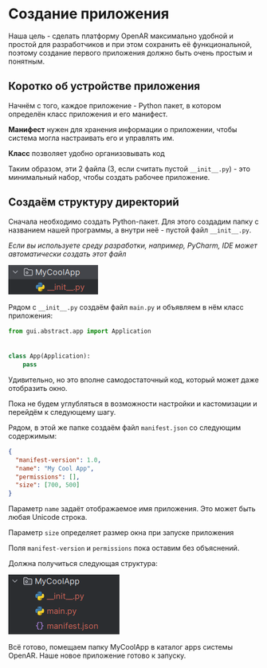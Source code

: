 # Создание приложения

Наша цель - сделать платформу OpenAR максимально удобной и простой для разработчиков и при этом сохранить её функциональной, поэтому создание первого приложения должно быть очень простым и понятным. 

## Коротко об устройстве приложения
Начнём с того, каждое приложение - Python пакет, в котором определён класс приложения и его манифест.

**Манифест** нужен для хранения информации о приложении, чтобы система могла настраивать его и управлять им.

**Класс** позволяет удобно организовывать код

Таким образом, эти 2 файла (3, если считать пустой `__init__.py`) - это минимальный набор, чтобы создать рабочее приложение.

## Создаём структуру директорий
Сначала необходимо создать Python-пакет. Для этого создадим папку с названием нашей программы, а внутри неё - пустой файл `__init__.py`.

*Если вы используете среду разработки, например, PyCharm, IDE может автоматически создать этот файл*

![](pics/app-creation-1.png)

Рядом с `__init__.py` создаём файл `main.py` и объявляем в нём класс приложения:

```python
from gui.abstract.app import Application


class App(Application):
    pass
```
Удивительно, но это вполне самодостаточный код, который может даже отобразить окно.

Пока не будем углубляться в возможности настройки и кастомизации и перейдём к следующему шагу.

Рядом, в этой же папке создаём файл `manifest.json` со следующим содержимым:
```json
{
  "manifest-version": 1.0,
  "name": "My Cool App",
  "permissions": [],
  "size": [700, 500]
}
```
Параметр `name` задаёт отображаемое имя приложения. Это может быть любая Unicode строка.

Параметр `size` определяет размер окна при запуске приложения

Поля `manifest-version` и `permissions` пока оставим без объяснений.

Должна получиться следующая структура:

![](pics/app-creation-2.png)

Всё готово, помещаем папку MyCoolApp в каталог apps системы OpenAR.
Наше новое приложение готово к запуску.